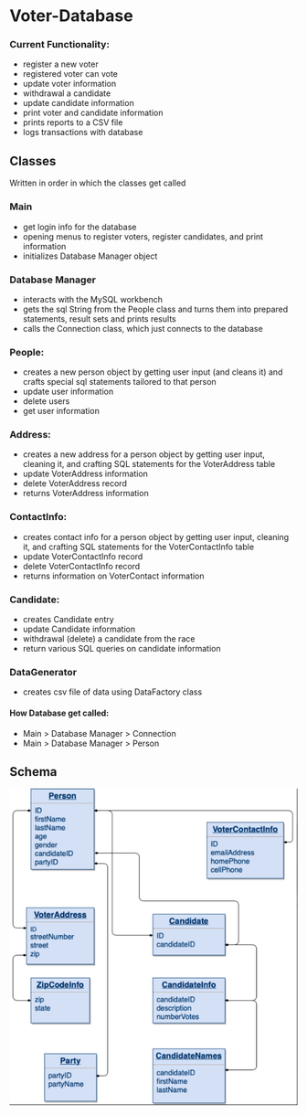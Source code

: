 # Voter-Database

### Current Functionality:
- register a new voter
- registered voter can vote
- update voter information
- withdrawal a candidate
- update candidate information
- print voter and candidate information
- prints reports to a CSV file
- logs transactions with database

## Classes
Written in order in which the classes get called

### Main
- get login info for the database
- opening menus to register voters, register candidates, and print information
- initializes Database Manager object

### Database Manager
- interacts with the MySQL workbench 
- gets the sql String from the People class and turns them into prepared statements, result sets and prints results
- calls the Connection class, which just connects to the database

### People:
- creates a new person object by getting user input (and cleans it) and crafts special sql statements tailored to that person
- update user information
- delete users
- get user information

### Address:
- creates a new address for a person object by getting user input, cleaning it, and crafting SQL statements for the VoterAddress table
- update VoterAddress information
- delete VoterAddress record
- returns VoterAddress information

### ContactInfo:
- creates contact info for a person object by getting user input, cleaning it, and crafting SQL statements for the VoterContactInfo table
- update VoterContactInfo record
- delete VoterContactInfo record
- returns information on VoterContact information

### Candidate:
- creates Candidate entry
- update Candidate information
- withdrawal (delete) a candidate from the race
- return various SQL queries on candidate information

### DataGenerator
- creates csv file of data using DataFactory class

#### How Database get called:
- Main > Database Manager > Connection
- Main > Database Manager > Person


## Schema
![](schema.png)

   
